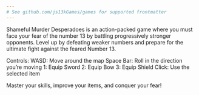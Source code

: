 ```yaml
---
# See github.com/js13kGames/games for supported frontmatter
---
```

Shameful Murder Desperadoes is an action-packed game where you must face your fear of the number 13 by battling progressively stronger opponents. Level up by defeating weaker numbers and prepare for the ultimate fight against the feared Number 13.

Controls:
WASD: Move around the map
Space Bar: Roll in the direction you’re moving
1: Equip Sword
2: Equip Bow
3: Equip Shield
Click: Use the selected item

Master your skills, improve your items, and conquer your fear!